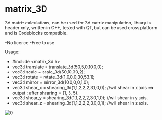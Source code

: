 # matrix_3D
3d matrix calculations, can be used for 3d matrix manipulation, library is header only, written in C++, tested with QT, but can
be used cross platform and is Codeblocks compatible.

-No licence
-Free to use

Usage:
- #include <matrix_3d.h>
- vec3d translate = translate_3d(50,5,0,10,0,0);
- vec3d scale     = scale_3d(50,10,30,2);
- vec3d rotate    = rotate_3d(1,0,0,0,30,53.1);
- vec3d mirror    = mirror_3d(10,0,0,0,1,0);
- vec3d shear_x   = shearing_3d(1,1,2,2,2,3,1,0,0); //will shear in x axis ==> output : after shearing = (1, 3, 5).
- vec3d shear_y   = shearing_3d(1,1,2,2,2,3,0,1,0); //will shear in y axis.
- vec3d shear_z   = shearing_3d(1,1,2,2,2,3,0,0,1); //will shear in z axis.

![0](https://raw.githubusercontent.com/grotius-cnc/matrix_3D/master/3D-Transformation-in-Computer-Graphics.png)
